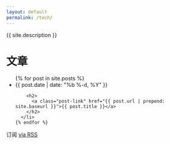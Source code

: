 ```yaml
---
layout: default
permalink: /tech/
---
```


{{ site.description }}


<div class="home">

  <h1 class="page-heading">文章</h1>

  <ul class="post-list">
    {% for post in site.posts %}
      <li>
        <span class="post-meta">{{ post.date | date: "%b %-d, %Y" }}</span>

        <h2>
          <a class="post-link" href="{{ post.url | prepend: site.baseurl }}">{{ post.title }}</a>
        </h2>
      </li>
    {% endfor %}
  </ul>

  <p class="rss-subscribe">订阅 <a href="{{ "/feed.xml" | prepend: site.baseurl }}">via RSS</a></p>

</div>


